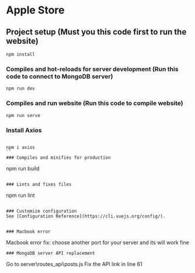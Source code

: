 # Apple Store

## Project setup (Must you this code first to run the website)
```
npm install
```

### Compiles and hot-reloads for server development (Run this code to connect to MongoDB server)
```
npm run dev
```
### Compiles and run website (Run this code to compile website)
```
npm run serve
```
### Install Axios 
```

npm i axios
``
### Compiles and minifies for production
```
npm run build
```

### Lints and fixes files
```
npm run lint
```

### Customize configuration
See [Configuration Reference](https://cli.vuejs.org/config/).


### Macbook error
```
Macbook error fix: choose another port for your server and its will work fine
```
### MongoDB server API replacement
```
Go to server\routes_api\posts.js
Fix the API link in line 61
````


